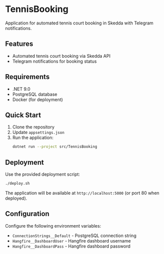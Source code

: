 # TennisBooking

Application for automated tennis court booking in Skedda with Telegram notifications.

## Features

- Automated tennis court booking via Skedda API
- Telegram notifications for booking status

## Requirements

- .NET 9.0
- PostgreSQL database
- Docker (for deployment)

## Quick Start

1. Clone the repository
2. Update `appsettings.json`
3. Run the application:
   ```bash
   dotnet run --project src/TennisBooking
   ```

## Deployment

Use the provided deployment script:
```bash
./deploy.sh
```

The application will be available at `http://localhost:5000` (or port 80 when deployed).

## Configuration

Configure the following environment variables:
- `ConnectionStrings__Default` - PostgreSQL connection string
- `Hangfire__DashboardUser` - Hangfire dashboard username
- `Hangfire__DashboardPass` - Hangfire dashboard password
